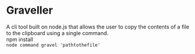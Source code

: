 # Graveller
A cli tool built on node.js that allows the user to copy the contents of a file to the clipboard using a single command.<br>
npm install<br>
```node command gravel 'pathtothefile'```
